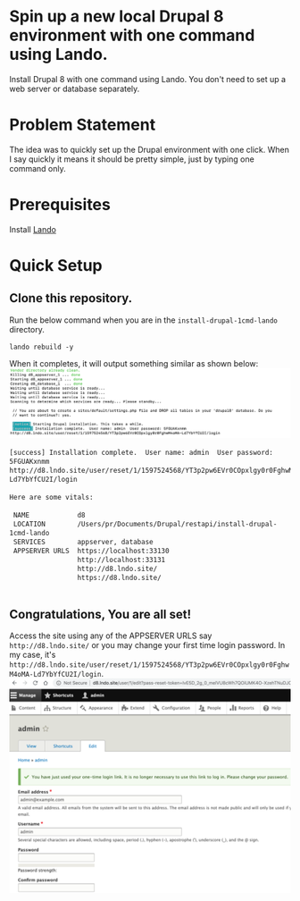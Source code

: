 # Spin up a new local Drupal 8 environment with one command using Lando.
Install Drupal 8 with one command using Lando. You don't need to set up a web server or database separately.

# Problem Statement
The idea was to quickly set up the Drupal environment with one click. When I say quickly it means it should be pretty simple, just by typing one command only.

# Prerequisites

Install [Lando](https://docs.lando.dev/basics/installation.html)

# Quick Setup

## Clone this repository.

Run the below command when you are in the `install-drupal-1cmd-lando` directory.
```
lando rebuild -y
```

When it completes, it will output something similar as shown below:
![D8 Installation is complete](https://github.com/erpushpinderrana/files/blob/master/d8Webserver.png)
```
[success] Installation complete.  User name: admin  User password: 5FGUAKxnmm
http://d8.lndo.site/user/reset/1/1597524568/YT3p2pw6EVr0COpxlgy0r0FghwM4oMA-Ld7YbYfCU2I/login

Here are some vitals:

 NAME            d8                                                                
 LOCATION        /Users/pr/Documents/Drupal/restapi/install-drupal-1cmd-lando 
 SERVICES        appserver, database                                               
 APPSERVER URLS  https://localhost:33130                                           
                 http://localhost:33131                                            
                 http://d8.lndo.site/                                              
                 https://d8.lndo.site/      
                 
```
## Congratulations, You are all set!
Access the site using any of the APPSERVER URLS say `http://d8.lndo.site/` or you may change your first time login password.
In my case, it's  `http://d8.lndo.site/user/reset/1/1597524568/YT3p2pw6EVr0COpxlgy0r0FghwM4oMA-Ld7YbYfCU2I/login`.
![D8 Browser Access](https://github.com/erpushpinderrana/files/blob/master/d8lando.png)
